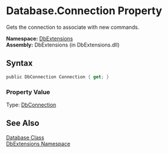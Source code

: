 Database.Connection Property
============================
Gets the connection to associate with new commands.

**Namespace:** [DbExtensions][1]  
**Assembly:** DbExtensions (in DbExtensions.dll)

Syntax
------

```csharp
public DbConnection Connection { get; }
```

### Property Value
Type: [DbConnection][2]

See Also
--------
[Database Class][3]  
[DbExtensions Namespace][1]  

[1]: ../README.md
[2]: http://msdn.microsoft.com/en-us/library/c790zwhc
[3]: README.md